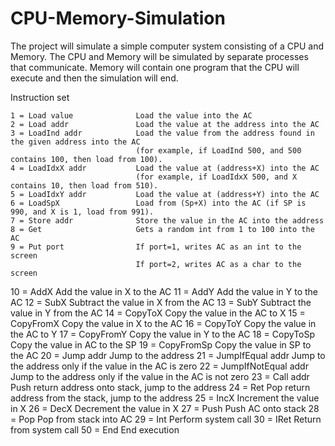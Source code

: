 # CPU-Memory-Simulation

The project will simulate a simple computer system consisting of a CPU and Memory.
The CPU and Memory will be simulated by separate processes that communicate.
Memory will contain one program that the CPU will execute and then the simulation will end.

Instruction set

    1 = Load value              Load the value into the AC             
    2 = Load addr               Load the value at the address into the AC
    3 = LoadInd addr            Load the value from the address found in the given address into the AC
                                (for example, if LoadInd 500, and 500 contains 100, then load from 100).
    4 = LoadIdxX addr           Load the value at (address+X) into the AC
                                (for example, if LoadIdxX 500, and X contains 10, then load from 510).
    5 = LoadIdxY addr           Load the value at (address+Y) into the AC
    6 = LoadSpX                 Load from (Sp+X) into the AC (if SP is 990, and X is 1, load from 991).
    7 = Store addr              Store the value in the AC into the address
    8 = Get                     Gets a random int from 1 to 100 into the AC
    9 = Put port                If port=1, writes AC as an int to the screen
                                If port=2, writes AC as a char to the screen
   10 = AddX                    Add the value in X to the AC
   11 = AddY                    Add the value in Y to the AC
   12 = SubX                    Subtract the value in X from the AC
   13 = SubY                    Subtract the value in Y from the AC
   14 = CopyToX                 Copy the value in the AC to X
   15 = CopyFromX               Copy the value in X to the AC
   16 = CopyToY                 Copy the value in the AC to Y
   17 = CopyFromY               Copy the value in Y to the AC
   18 = CopyToSp                Copy the value in AC to the SP
   19 = CopyFromSp              Copy the value in SP to the AC 
   20 = Jump addr               Jump to the address
   21 = JumpIfEqual addr        Jump to the address only if the value in the AC is zero
   22 = JumpIfNotEqual addr     Jump to the address only if the value in the AC is not zero
   23 = Call addr               Push return address onto stack, jump to the address
   24 = Ret                     Pop return address from the stack, jump to the address
   25 = IncX                    Increment the value in X
   26 = DecX                    Decrement the value in X
   27 = Push                    Push AC onto stack
   28 = Pop                     Pop from stack into AC
   29 = Int                     Perform system call
   30 = IRet                    Return from system call
   50 = End                     End execution
